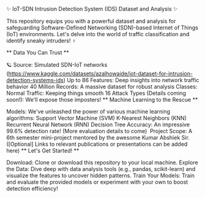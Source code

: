 ✨ IoT-SDN Intrusion Detection System (IDS) Dataset and Analysis ✨

This repository equips you with a powerful dataset and analysis for safeguarding  Software-Defined Networking (SDN)-based Internet of Things (IoT) environments.  Let's delve into the world of traffic classification and identify sneaky intruders! ️‍♀️

**  Data You Can Trust  **

🪐 Source: Simulated SDN-IoT networks 
(https://www.kaggle.com/datasets/azalhowaide/iot-dataset-for-intrusion-detection-systems-ids)
Up to 86 Features: Deep insights into network traffic behavior
40 Million Records: A massive dataset for robust analysis
Classes:
Normal Traffic: Keeping things smooth
16 Attack Types (Details coming soon!): We'll expose those imposters!
**  Machine Learning to the Rescue  **

Models: We've unleashed the power of various machine learning algorithms:
Support Vector Machine (SVM)
K-Nearest Neighbors (KNN)
Recurrent Neural Network (RNN)
Decision Tree
Accuracy: An impressive 99.6% detection rate! (More evaluation details to come)
‍ Project Scope: A 6th semester mini-project mentored by the awesome Kumar Abshiek Sir. ([Optional] Links to relevant publications or presentations can be added here)
**  Let's Get Started!  **

Download: Clone or download this repository to your local machine.
Explore the Data: Dive deep with data analysis tools (e.g., pandas, scikit-learn) and visualize the features to uncover hidden patterns.
Train Your Models: Train and evaluate the provided models or experiment with your own to boost detection efficiency!

